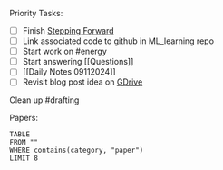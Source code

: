 Priority Tasks:
- [ ] Finish [Stepping Forward](https://docs.google.com/document/d/1XA0Yz3QsmzvsasLehr2GcoZuc5e8lITEUxx00-FyNQA/edit?usp=drive_link)
- [ ] Link associated code to github in ML_learning repo
- [ ] Start work on #energy 
- [ ] Start answering [[Questions]]
- [ ] [[Daily Notes 09112024]]
- [ ] Revisit blog post idea on [GDrive](https://drive.google.com/drive/u/0/folders/189nOgUl1bFGX-fwYGE3ybkI_4JxalcCt) 

Clean up #drafting

Papers:
```dataview
TABLE
FROM ""
WHERE contains(category, "paper")
LIMIT 8
```
